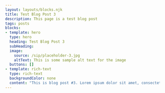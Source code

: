 ```yaml
---
layout: layouts/blocks.njk
title: Test Blog Post 3
description: This page is a test blog post
tags: posts
blocks:
- template: hero
  type: hero
  heading: Test Blog Post 3
  subHeading:
  image:
    source: /sip/placeholder-3.jpg
    altText: This is some sample alt text for the image
  buttons: []
- template: rich-text
  type: rich-text
  backgroundColor: none
  content: "This is blog post #3. Lorem ipsum dolor sit amet, consectetur adipisicing elit, sed do eiusmod tempor incididunt ut labore et dolore magna aliqua. Ut enim ad minim veniam, quis nostrud exercitation ullamco laboris nisi ut aliquip ex ea commodo consequat. Duis aute irure dolor in reprehenderit in voluptate velit esse cillum dolore eu fugiat nulla pariatur. Excepteur sint occaecat cupidatat non proident, sunt in culpa qui officia deserunt mollit anim id est laborum."
---
```

